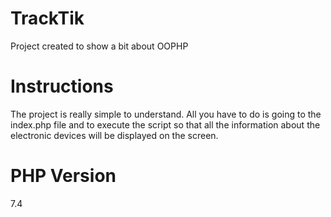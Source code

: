 # TrackTik
Project created to show a bit about OOPHP

# Instructions
The project is really simple to understand. All you have to do is going to the index.php file and to execute the script so that all the information about the electronic devices will be displayed on the screen.

# PHP Version 
7.4
